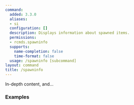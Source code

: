 ```yaml
---
command:
  added: 3.3.0
  aliases:
  - si
  configuration: []
  description: Displays information about spawned items.
  permissions:
  - rcmds.spawninfo
  supports:
    name-completion: false
    time-format: false
  usage: /spawninfo [subcommand]
layout: command
title: /spawninfo
---
```


In-depth content, and...

### Examples



